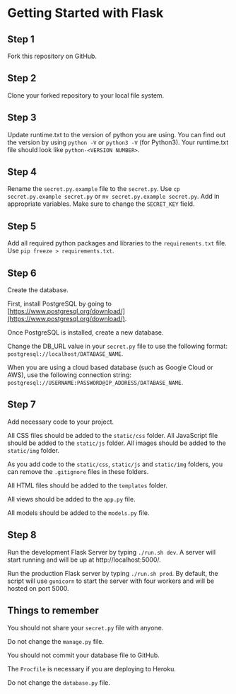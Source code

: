 # Getting Started with Flask

## Step 1

Fork this repository on GitHub.

## Step 2

Clone your forked repository to your local file system.

## Step 3

Update runtime.txt to the version of python you are using. You can find out the version by using `python -V` or `python3 -V` (for Python3). Your runtime.txt file should look like `python-<VERSION NUMBER>`.

## Step 4

Rename the `secret.py.example` file to the `secret.py`. Use `cp secret.py.example secret.py` or `mv secret.py.example secret.py`. Add in appropriate variables. Make sure to change the `SECRET_KEY` field.  

## Step 5

Add all required python packages and libraries to the `requirements.txt` file. Use `pip freeze > requirements.txt`.

## Step 6

Create the database. 

First, install PostgreSQL by going to [https://www.postgresql.org/download/](https://www.postgresql.org/download/). 

Once PostgreSQL is installed, create a new database. 

Change the DB_URL value in your `secret.py` file to use the following format: `postgresql://localhost/DATABASE_NAME`. 

When you are using a cloud based database (such as Google Cloud or AWS), use the following connection string: `postgresql://USERNAME:PASSWORD@IP_ADDRESS/DATABASE_NAME`.

## Step 7

Add necessary code to your project.

All CSS files should be added to the `static/css` folder. All JavaScript file should be added to the `static/js` folder. All images should be added to the `static/img` folder.

As you add code to the `static/css`, `static/js` and `static/img` folders, you can remove the `.gitignore` files in these folders.

All HTML files should be added to the `templates` folder.

All views should be added to the `app.py` file.

All models should be added to the `models.py` file.

## Step 8

Run the development Flask Server by typing `./run.sh dev`. A server will start running and will be up at http://localhost:5000/. 

Run the production Flask server by typing `./run.sh prod`. By default, the script will use `gunicorn` to start the server with four workers and will be hosted on port 5000.

## Things to remember

You should not share your `secret.py` file with anyone.

Do not change the `manage.py` file.

You should not commit your database file to GitHub.

The `Procfile` is necessary if you are deploying to Heroku.

Do not change the `database.py` file.
